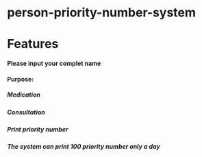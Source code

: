 # person-priority-number-system
# Features 
#### Please input your complet name
#### Purpose:
#####    Medication 
#####    Consultation 
##### Print priority number
##### The system can print 100 priority number only a day
